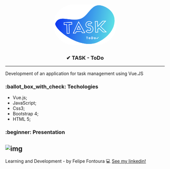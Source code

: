 <h1 align="center"><img src="src/assets/task.png" width="200px" style="border-radius:100px">
</h1>

<h3 align="center">
&#10004; TASK - ToDo 
</h3>

---

<p>Development of an application for task management using Vue.JS</p>

<h3> :ballot_box_with_check: Techologies</h3>

- Vue.js;
- JavaScript;
- Css3;
- Bootstrap 4;
- HTML 5;

<h3> :beginner: Presentation</h3>

![img](https://github.com/FelipeFontouraBr/Task_ToDo/blob/master/src/assets/todo.gif)
---
Learning and Development - by Felipe Fontoura :computer: [See my linkedin!](https://www.linkedin.com/in/fontourafelipe/)
